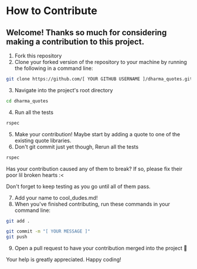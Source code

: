 # How to Contribute

## Welcome! Thanks so much for considering making a contribution to this project.

1. Fork this repository
2. Clone your forked version of the repository to your machine by running the following in a command line:
``` bash
git clone https://github.com/[ YOUR GITHUB USERNAME ]/dharma_quotes.git
```
3. Navigate into the project's root directory
``` bash
cd dharma_quotes
```
4. Run all the tests
``` bash
rspec
```
5. Make your contribution! Maybe start by adding a quote to one of the existing quote libraries. 
6. Don't git commit just yet though, Rerun all the tests
``` bash
rspec
```
Has your contribution caused any of them to break? If so, please fix their poor lil broken hearts :<

Don't forget to keep testing as you go until all of them pass.

7. Add your name to cool_dudes.md!
8. When you've finished contributing, run these commands in your command line:
``` bash
git add .
```
``` bash
git commit -m "[ YOUR MESSAGE ]"
git push
```
9. Open a pull request to have your contribution merged into the project :rocket:


Your help is greatly appreciated. Happy coding!
